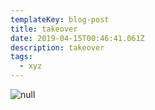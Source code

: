 ```yaml
---
templateKey: blog-post
title: takeover
date: 2019-04-15T00:46:41.061Z
description: takeover
tags:
  - xyz
---
```

![null](/img/knittinggnome600.gif)
